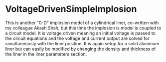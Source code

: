 # VoltageDrivenSimpleImplosion
This is another "0-D" implosion model of a cylindrical liner, co-written with my colleague Akash Shah, but this time the implosion is model is coupled to a circuit model.  It is voltage driven meaning an initial voltage is passed to the circuit equations and the voltage and current output are solved for simultaneously with the liner position.  It is again setup for a solid aluminum liner but can easily be modified by changing the density and thickness of the liner in the liner parameters section.
